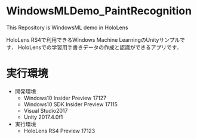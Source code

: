 # WindowsMLDemo_PaintRecognition
This Repository is WindowsML demo in HoloLens

HoloLens RS4で利用できるWindows Machine LearningのUnityサンプルです．
HoloLensでの学習用手書きデータの作成と認識ができるアプリです．

# 実行環境
- 開発環境
  + Windows10 Insider Preview 17127
  + Windows10 SDK Insider Preview 17115
  + Visual Studio2017
  + Unity 2017.4.0f1
- 実行環境
  + HoloLens RS4 Preview 17123
